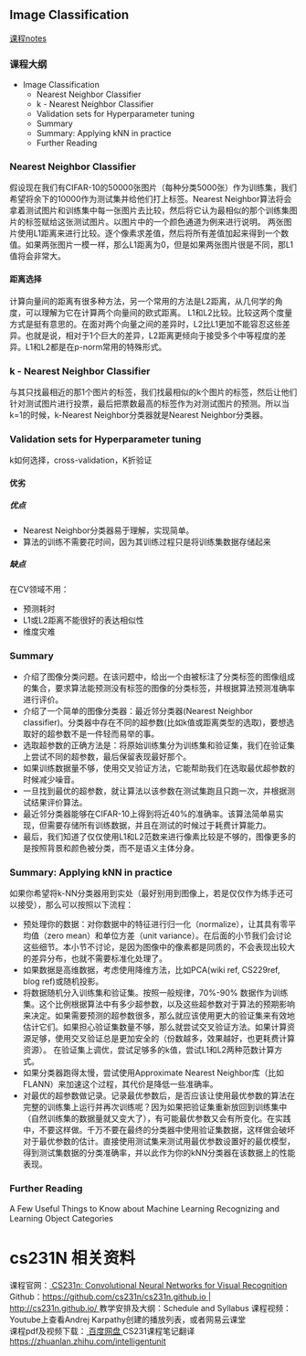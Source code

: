 

## Image Classification
<a href="https://cs231n.github.io/classification/"> 课程notes </a>
### 课程大纲
* Image Classification
  * Nearest Neighbor Classifier
  * k - Nearest Neighbor Classifier
  * Validation sets for Hyperparameter tuning
  * Summary
  * Summary: Applying kNN in practice
  * Further Reading
### Nearest Neighbor Classifier
假设现在我们有CIFAR-10的50000张图片（每种分类5000张）作为训练集，我们希望将余下的10000作为测试集并给他们打上标签。Nearest Neighbor算法将会拿着测试图片和训练集中每一张图片去比较，然后将它认为最相似的那个训练集图片的标签赋给这张测试图片。以图片中的一个颜色通道为例来进行说明。
两张图片使用L1距离来进行比较。逐个像素求差值，然后将所有差值加起来得到一个数值。如果两张图片一模一样，那么L1距离为0，但是如果两张图片很是不同，那L1值将会非常大。

#### 距离选择
计算向量间的距离有很多种方法，另一个常用的方法是L2距离，从几何学的角度，可以理解为它在计算两个向量间的欧式距离。
L1和L2比较。比较这两个度量方式是挺有意思的。在面对两个向量之间的差异时，L2比L1更加不能容忍这些差异。也就是说，相对于1个巨大的差异，L2距离更倾向于接受多个中等程度的差异。L1和L2都是在p-norm常用的特殊形式。

### k - Nearest Neighbor Classifier
与其只找最相近的那1个图片的标签，我们找最相似的k个图片的标签，然后让他们针对测试图片进行投票，最后把票数最高的标签作为对测试图片的预测。所以当k=1的时候，k-Nearest Neighbor分类器就是Nearest Neighbor分类器。

### Validation sets for Hyperparameter tuning
k如何选择，cross-validation，K折验证

#### 优劣
##### 优点
* Nearest Neighbor分类器易于理解，实现简单。
* 算法的训练不需要花时间，因为其训练过程只是将训练集数据存储起来

##### 缺点
在CV领域不用：
* 预测耗时
* L1或L2距离不能很好的表达相似性
* 维度灾难

### Summary
* 介绍了图像分类问题。在该问题中，给出一个由被标注了分类标签的图像组成的集合，要求算法能预测没有标签的图像的分类标签，并根据算法预测准确率进行评价。
* 介绍了一个简单的图像分类器：最近邻分类器(Nearest Neighbor classifier)。分类器中存在不同的超参数(比如k值或距离类型的选取)，要想选取好的超参数不是一件轻而易举的事。
* 选取超参数的正确方法是：将原始训练集分为训练集和验证集，我们在验证集上尝试不同的超参数，最后保留表现最好那个。
* 如果训练数据量不够，使用交叉验证方法，它能帮助我们在选取最优超参数的时候减少噪音。
* 一旦找到最优的超参数，就让算法以该参数在测试集跑且只跑一次，并根据测试结果评价算法。
* 最近邻分类器能够在CIFAR-10上得到将近40%的准确率。该算法简单易实现，但需要存储所有训练数据，并且在测试的时候过于耗费计算能力。
* 最后，我们知道了仅仅使用L1和L2范数来进行像素比较是不够的，图像更多的是按照背景和颜色被分类，而不是语义主体分身。

### Summary: Applying kNN in practice
如果你希望将k-NN分类器用到实处（最好别用到图像上，若是仅仅作为练手还可以接受），那么可以按照以下流程：

* 预处理你的数据：对你数据中的特征进行归一化（normalize），让其具有零平均值（zero mean）和单位方差（unit variance）。在后面的小节我们会讨论这些细节。本小节不讨论，是因为图像中的像素都是同质的，不会表现出较大的差异分布，也就不需要标准化处理了。
* 如果数据是高维数据，考虑使用降维方法，比如PCA(wiki ref, CS229ref, blog ref)或随机投影。
* 将数据随机分入训练集和验证集。按照一般规律，70%-90% 数据作为训练集。这个比例根据算法中有多少超参数，以及这些超参数对于算法的预期影响来决定。如果需要预测的超参数很多，那么就应该使用更大的验证集来有效地估计它们。如果担心验证集数量不够，那么就尝试交叉验证方法。如果计算资源足够，使用交叉验证总是更加安全的（份数越多，效果越好，也更耗费计算资源）。
在验证集上调优，尝试足够多的k值，尝试L1和L2两种范数计算方式。
* 如果分类器跑得太慢，尝试使用Approximate Nearest Neighbor库（比如FLANN）来加速这个过程，其代价是降低一些准确率。
* 对最优的超参数做记录。记录最优参数后，是否应该让使用最优参数的算法在完整的训练集上运行并再次训练呢？因为如果把验证集重新放回到训练集中（自然训练集的数据量就又变大了），有可能最优参数又会有所变化。在实践中，不要这样做。千万不要在最终的分类器中使用验证集数据，这样做会破坏对于最优参数的估计。直接使用测试集来测试用最优参数设置好的最优模型，得到测试集数据的分类准确率，并以此作为你的kNN分类器在该数据上的性能表现。

### Further Reading
A Few Useful Things to Know about Machine Learning
Recognizing and Learning Object Categories


# cs231N 相关资料
课程官网：<a href="http://cs231n.stanford.edu/" > CS231n: Convolutional Neural Networks for Visual Recognition </a>  
Github：[https://github.com/cs231n/cs231n.github.io | http://cs231n.github.io/  ](https://cs231n.github.io/) 
教学安排及大纲：Schedule and Syllabus 课程视频：Youtube上查看Andrej Karpathy创建的播放列表，或者网易云课堂   
课程pdf及视频下载：<a href="https://pan.baidu.com/disk/main?from=homeSave#/index?category=all&path=%2F%E8%87%AA%E6%88%91%E6%8F%90%E5%8D%87%2F%E6%9C%BA%E5%99%A8%E5%AD%A6%E4%B9%A0%2FCS231n%20-%20Convolutional%20Neural%20Networks%20for%20Visual%20Recognition%28Winter%202016%29" > 百度网盘 </a> 
CS231课程笔记翻译 https://zhuanlan.zhihu.com/intelligentunit  

